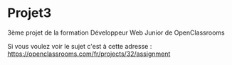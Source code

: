 # Projet3
3ème projet de la formation Développeur Web Junior de OpenClassrooms 

Si vous voulez voir le sujet c'est à cette adresse : https://openclassrooms.com/fr/projects/32/assignment 
